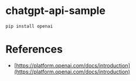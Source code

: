 # chatgpt-api-sample

`pip install openai`

# References
- [https://platform.openai.com/docs/introduction](https://platform.openai.com/docs/introduction)
